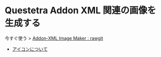 # Questetra Addon XML 関連の画像を生成する

今すぐ使う > [Addon-XML Image Maker : rawgit](https://yamamoto-q.github.io/Addon-XML-Image-Maker/dist/index.html)

- [アイコンについて](about_icon_font.md)
